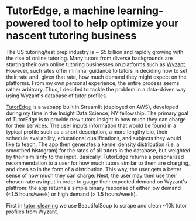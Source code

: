 # TutorEdge, a machine learning-powered tool to help optimize your nascent tutoring business

The US tutoring/test prep industry is ~ $5 billion and rapidly growing with the rise of online tutoring. Many tutors from diverse backgrounds are starting their own online tutoring businesses on platforms such as [Wyzant](https://www.wyzant.com/). However, such sites offer minimal guidance to tutors in deciding how to set their rate and, given that rate, how much demand they might expect on the platforms. From my own personal experience, the entire process seems rather arbitrary. Thus, I decided to tackle the problem in a data-driven way using Wyzant's database of tutor profiles. 

[TutorEdge](http://100.25.190.187:8501/) is a webapp built in Streamlit (deployed on AWS), developed during my time in the Insight Data Science, NY fellowship. The primary goal of TutorEdge is to provide new tutors insight in how much they can charge for their services. The user inputs information that would be found in a typical profile such as a short description, a more lengthy bio, their schedule availability, educational qualifications, and subjects they would like to teach. The app then generates a kernel density distribution (i.e. a smoothed histogram) for the rates of all tutors in the database, but weighted by their similarity to the input. Basically, TutorEdge returns a personalized recommendation to a user for how much tutors similar to them are charging, and does so in the form of a distribution. This way, the user gets a better sense of how much they can charge. Next, the user may then use their chosen rate as input in order to gauge their expected demand on Wyzant's platfrom: the app returns a simple binary response of either low demand (<1.5 hours/week) or high demand (> 1.5 hours/week).

First in [tutor_cleaning](https://nbviewer.jupyter.org/github/vijayoct27/tutor_prediction/blob/master/tutor_cleaning.ipynb) we use BeautifulSoup to scrape and clean ~10k tutor profiles from Wyzant. 